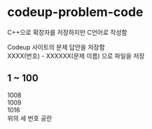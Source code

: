 # codeup-problem-code

C++으로 확장자를 저장하지만 C언어로 작성함  

Codeup 사이트의 문제 답안을 저장함  
XXXX(번호) - XXXXXX(문제 이름) 으로 파일을 저장  

## 1 ~ 100  
1008  
1009  
1016  
위의 세 번호 공란  
